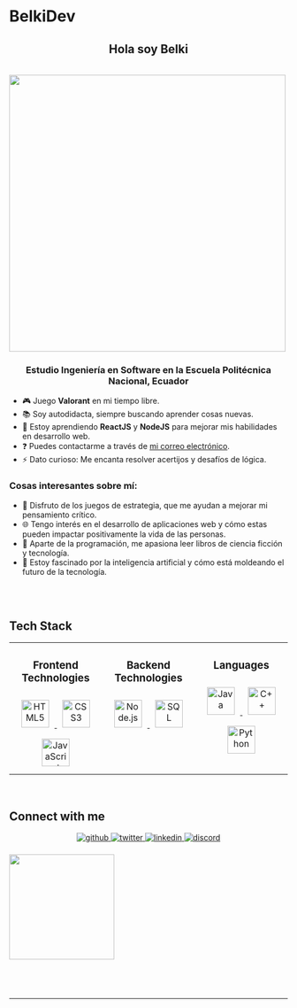# BelkiDev
## <div align="center">Hola soy Belki </div>

<br>
<div style ="display:flex;" align="center">
  <img src="https://i.pinimg.com/enabled_lo/1200x/b9/08/86/b90886beff7a7664af28e02792674ce7.jpg.jpg" style="width:500px"/>
</div>

### <div align="center">Estudio Ingeniería en Software en la Escuela Politécnica Nacional, Ecuador</div>

- 🎮 Juego **Valorant** en mi tiempo libre.
- 📚 Soy autodidacta, siempre buscando aprender cosas nuevas.
- 🌱 Estoy aprendiendo **ReactJS** y **NodeJS** para mejorar mis habilidades en desarrollo web.
- ❓ Puedes contactarme a través de [mi correo electrónico](mailto:erick.spiner123@gmail.com).
- ⚡ Dato curioso: Me encanta resolver acertijos y desafíos de lógica.

### Cosas interesantes sobre mí:
- 🎯 Disfruto de los juegos de estrategia, que me ayudan a mejorar mi pensamiento crítico.
- 🌐 Tengo interés en el desarrollo de aplicaciones web y cómo estas pueden impactar positivamente la vida de las personas.
- 📖 Aparte de la programación, me apasiona leer libros de ciencia ficción y tecnología.
- 🤖 Estoy fascinado por la inteligencia artificial y cómo está moldeando el futuro de la tecnología.


<br/>  

<br/>

## Tech Stack

<table align="center">
<tr><td align="top" width="33%">

<h3 align="center">Frontend Technologies</h3>
<div align="center">
  <a href="https://www.w3schools.com/html/" target="_blank">
    <img style="margin: 10px" src="https://profilinator.rishav.dev/skills-assets/html5-original-wordmark.svg" alt="HTML5" height="50" />
  </a>
  <a href="https://www.w3schools.com/css/" target="_blank">
    <img style="margin: 10px" src="https://profilinator.rishav.dev/skills-assets/css3-original-wordmark.svg" alt="CSS3" height="50" />
  </a>
  <a href="https://www.javascript.com/" target="_blank">
    <img style="margin: 10px" src="https://profilinator.rishav.dev/skills-assets/javascript-original.svg" alt="JavaScript" height="50" />
  </a>
</div>


</td><td valign="top" width="33%">



<h3 align="center">Backend Technologies</h3>
<div align="center">
  <a href="https://nodejs.org/" target="_blank">
    <img style="margin: 10px" src="https://profilinator.rishav.dev/skills-assets/nodejs-original-wordmark.svg" alt="Node.js" height="50" />
  </a>
  <a href="https://www.mysql.com/" target="_blank">
    <img style="margin: 10px" src="https://profilinator.rishav.dev/skills-assets/mysql-original-wordmark.svg" alt="SQL" height="50" />
  </a>
</div>


</td><td valign="top" width="33%">



<h3 align="center">Languages</h3>
<div align="center">  
  <a href="https://www.java.com/" target="_blank">
    <img style="margin: 10px" src="https://profilinator.rishav.dev/skills-assets/java-original-wordmark.svg" alt="Java" height="50" />
  </a>  
  <a href="https://www.cplusplus.com/" target="_blank">
    <img style="margin: 10px" src="https://profilinator.rishav.dev/skills-assets/cplusplus-original.svg" alt="C++" height="50" />
  </a>  
  <a href="https://www.python.org/" target="_blank">
    <img style="margin: 10px" src="https://profilinator.rishav.dev/skills-assets/python-original.svg" alt="Python" height="50" />
  </a>  
</div>


</td></tr></table>

<br/>  


## Connect with me
<div align="center">
    <a href="https://github.com/ErickEspinoza88" target="_blank">
        <img src="https://img.shields.io/badge/github-%2324292e.svg?&style=for-the-badge&logo=github&logoColor=white" alt="github" style="margin-bottom: 5px;" />
    </a>
    <a href="" target="_blank">
        <img src="https://img.shields.io/badge/twitter-%2300acee.svg?&style=for-the-badge&logo=twitter&logoColor=white" alt="twitter" style="margin-bottom: 5px;" />
    </a>
    <a href="https://www.linkedin.com/in/erick-belki-66a174307/" target="_blank">
        <img src="https://img.shields.io/badge/linkedin-%231E77B5.svg?&style=for-the-badge&logo=linkedin&logoColor=white" alt="linkedin" style="margin-bottom: 5px;" />
    </a>
    <a href="https://discord.com/users/belkiner88" target="_blank">
        <img src="https://img.shields.io/badge/discord-5865F2.svg?&style=for-the-badge&logo=discord&logoColor=white" alt="discord" style="margin-bottom: 5px;" />
    </a>
</div>

</div>  
<br/>
<div align="center" style="display:inline-block;flex-wrap:nowrap";>
<img src="https://i.giphy.com/media/v1.Y2lkPTc5MGI3NjExdWViZHVsbmhpbzdpaW0zM2hqcGhqdnA4aW1yMXg4aDE3YXpnMXM0dSZlcD12MV9pbnRlcm5hbF9naWZfYnlfaWQmY3Q9Zw/MT5UUV1d4CXE2A37Dg/giphy.gif" style="height:190px"/>



</div>


#

<br />

------


